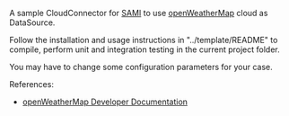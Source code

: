 A sample CloudConnector for [SAMI](https://www.samsungsami.io/) to use [openWeatherMap](http://openweathermap.org) cloud as DataSource.

Follow the installation and usage instructions in "../template/README" to compile, perform unit and integration testing in the current project folder.

You may have to change some configuration parameters for your case. 

References:

* [openWeatherMap Developer Documentation](http://openweathermap.org/api)
